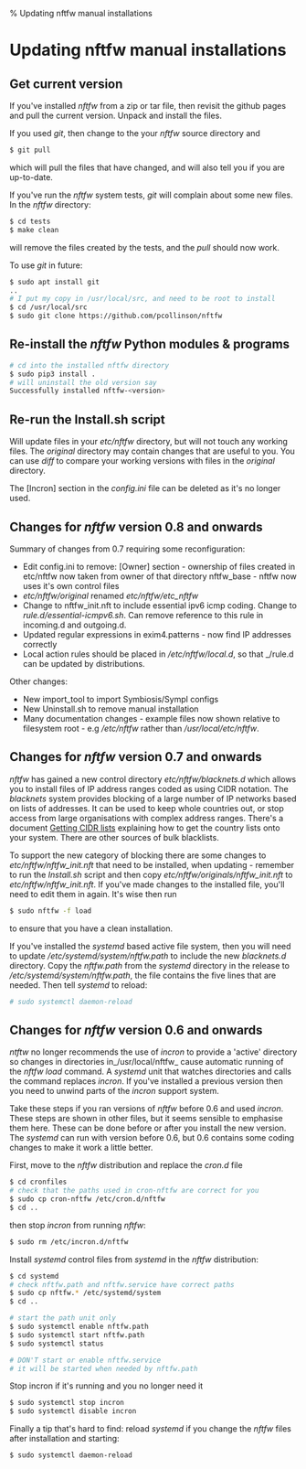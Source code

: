% Updating nftfw manual installations
# Updating nftfw manual installations

## Get current version

If you've installed _nftfw_ from a zip or tar file, then revisit the github pages and pull the current version. Unpack and install the files.

If you used _git_, then change to the your _nftfw_ source directory and

``` sh
$ git pull
```
which will pull the files that have changed, and will also tell you if you are up-to-date.

If you've run the _nftfw_ system tests, _git_ will complain about some new files. In the _nftfw_ directory:

``` sh
$ cd tests
$ make clean
```
will remove the files created by the tests, and the _pull_ should now work.

To use _git_ in future:

``` sh
$ sudo apt install git
..
# I put my copy in /usr/local/src, and need to be root to install
$ cd /usr/local/src
$ sudo git clone https://github.com/pcollinson/nftfw
```

## Re-install the _nftfw_ Python modules & programs

``` sh
# cd into the installed nftfw directory
$ sudo pip3 install .
# will uninstall the old version say
Successfully installed nftfw-<version>
```

## Re-run the Install.sh script

Will update files in your _etc/nftfw_ directory, but will not touch any working files. The _original_ directory may contain changes that are useful to you. You can use _diff_ to compare your working versions with files in the _original_ directory.

The [Incron] section in the _config.ini_ file can be deleted as it's no longer used.

## Changes for _nftfw_ version 0.8 and onwards

Summary of changes from 0.7 requiring some reconfiguration:

 - Edit config.ini to remove:
    [Owner] section - ownership of files created in etc/nftfw now taken from owner of that directory
    nftfw_base - nftfw now uses it's own control files
 - _etc/nftfw/original_ renamed _etc/nftfw/etc_nftfw_
 - Change to nftfw_init.nft to include essential ipv6 icmp coding. Change to _rule.d/essential-icmpv6.sh_. Can remove reference to this rule in incoming.d and outgoing.d.
 - Updated regular expressions in exim4.patterns - now find IP addresses correctly
 - Local action rules should be placed in _/etc/nftfw/local.d_, so that _/rule.d can be updated by distributions.

Other changes:

 - New import_tool to import Symbiosis/Sympl configs
 - New Uninstall.sh to remove manual installation
 - Many documentation changes - example files now shown relative to filesystem root - e.g _/etc/nftfw_ rather than _/usr/local/etc/nftfw_.

## Changes for _nftfw_ version 0.7 and onwards

_nftfw_ has gained a new control directory _etc/nftfw/blacknets.d_ which allows you to install files of IP address ranges coded as using CIDR notation. The _blacknets_ system provides blocking of a large number of IP networks based on lists of addresses. It can be used to keep whole countries out, or stop access from large organisations with complex address ranges. There's a document [Getting CIDR lists](Getting-cidr-lists.md) explaining how to get the country lists onto your system. There are other sources of bulk blacklists.

To support the new category of blocking there are some changes to _etc/nftfw/nftfw_init.nft_ that need to be installed, when updating - remember to run the _Install.sh_ script and then copy _etc/nftfw/originals/nftfw_init.nft_ to _etc/nftfw/nftfw_init.nft_. If you've made changes to the installed file, you'll need to edit them in again. It's wise then run

``` sh
$ sudo nftfw -f load
```
to ensure that you have a clean installation.

If you've installed the _systemd_ based active file system, then you will need to update _/etc/systemd/system/nftfw.path_ to include the new _blacknets.d_ directory. Copy the _nftfw.path_ from the _systemd_ directory in the release to _/etc/systemd/system/nftfw.path_, the file contains the five lines that are needed. Then tell _systemd_ to reload:

``` sh
# sudo systemctl daemon-reload
```

## Changes for _nftfw_ version 0.6 and onwards

_ntftw_ no longer recommends the use of _incron_ to provide a 'active' directory so changes in directories in_/usr/local/nftfw_ cause automatic running of the _nftfw load_ command. A _systemd_ unit that watches directories and calls the command replaces _incron_. If you've installed a previous version then you need to unwind parts of the _incron_ support system.

Take these steps if you ran versions of _nftfw_ before 0.6 and used _incron_. These steps are shown in other files, but it seems sensible to emphasise them here. These can be done before or after you install the new version. The _systemd_ can run with version before 0.6, but 0.6 contains some coding changes to make it work a little better.

First, move to the _nftfw_ distribution and replace the _cron.d_ file
``` sh
$ cd cronfiles
# check that the paths used in cron-nftfw are correct for you
$ sudo cp cron-nftfw /etc/cron.d/nftfw
$ cd ..
```

then stop _incron_ from running _nftfw_:
``` sh
$ sudo rm /etc/incron.d/nftfw
```

Install _systemd_ control files from _systemd_ in the _nftfw_ distribution:
``` sh
$ cd systemd
# check nftfw.path and nftfw.service have correct paths
$ sudo cp nftfw.* /etc/systemd/system
$ cd ..

# start the path unit only
$ sudo systemctl enable nftfw.path
$ sudo systemctl start nftfw.path
$ sudo systemctl status

# DON'T start or enable nftfw.service
# it will be started when needed by nftfw.path
```

Stop incron if it's running and you no longer need it
``` sh
$ sudo systemctl stop incron
$ sudo systemctl disable incron
```

Finally a tip that's hard to find: reload  _systemd_ if you change the _nftfw_ files after installation and starting:
``` sh
$ sudo systemctl daemon-reload
```
